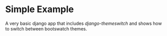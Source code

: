 # Simple Example

A very basic django app that includes _django-themeswitch_ and shows how to switch between bootswatch themes.